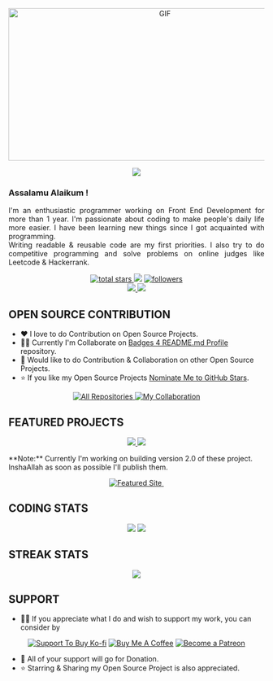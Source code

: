 <p align='center'>
    <img alt='GIF' src='https://github.com/mrhrifat/mrhrifat/blob/master/gifs/code.gif?raw=true' width='600' height='300' />
</p>
<div align='center'>
<img src='https://readme-typing-svg.herokuapp.com?font=ubuntu&color=16A085&center=true&lines=Front+End+Developer;Enthusiastic+Programmer;Open+Source+Contributor;Code+For+Everyone'/>
</div>

### Assalamu Alaikum !

<!-- <img src='https://user-images.githubusercontent.com/1303154/88677602-1635ba80-d120-11ea-84d8-d263ba5fc3c0.gif' width='20px' alt='Assalamu Alaikum'> -->

<p align='justify'>
    I'm an enthusiastic programmer working on Front End Development for more than 1 year. I'm passionate about coding to make people's daily life more easier. I have been learning new things since I got acquainted with programming.<br>
    Writing readable & reusable code are my first priorities. I also try to do competitive programming and solve problems on online judges like Leetcode & Hackerrank.
</p>
<p align='center'>
    <a href='https://github.com/mrhrifat?tab=repositories&sort=stargazers'>
        <img alt='total stars' title='Total stars on GitHub' src='https://custom-icon-badges.herokuapp.com/badge/dynamic/json?logo=star&color=55960c&labelColor=488207&label=Stars&style=for-the-badge&query=%24.stars&url=https://api.github-star-counter.workers.dev/user/mrhrifat'/>
    </a>
    <img src='https://visitor-badge-reloaded.herokuapp.com/badge?page_id=mrhrifat&logo=Github&style=for-the-badge&color=16a085'>
    <a href='https://github.com/mrhrifat?tab=followers'>
        <img alt='followers' title='Follow Me on GitHub' src='https://custom-icon-badges.herokuapp.com/github/followers/mrhrifat?color=236ad3&labelColor=1155ba&style=for-the-badge&logo=person-add&label=Follow&logoColor=white'/>
        <br>
    </a>
    <a href='https://www.linkedin.com/in/mrhrifat' target='_blank'>
        <img src='https://img.shields.io/badge/linkedin%20-%230077B5.svg?&style=for-the-badge&logo=linkedin&logoColor=white'/>
    </a>
    <a href='mailto:mrhrifat383759@gmail.com' target='_blank'>
        <img src='https://img.shields.io/badge/Gmail-D14836?style=for-the-badge&logo=gmail&logoColor=white'/>
    </a>
</p>

## **OPEN SOURCE CONTRIBUTION**

- ❤️ I love to do Contribution on Open Source Projects.
- 👨‍💻 Currently I'm Collaborate on [Badges 4 README.md Profile](https://github.com/alexandresanlim/Badges4-README.md-Profile) repository.
- 🐾 Would like to do Contribution & Collaboration on other Open Source Projects.
- ⭐️ If you like my Open Source Projects [Nominate Me to GitHub Stars](https://stars.github.com/nominate).
<p align='center'>
    <a href='https://github.com/mrhrifat/index/blob/master/readme/Contributions.md#-my-contributions'>
        <img alt='All Repositories' title='All Contributions' src='https://custom-icon-badges.herokuapp.com/badge/-All%20Contributions-009688?style=for-the-badge&logoColor=white&logo=fork'/>
    </a>
    <a href='https://github.com/mrhrifat/index/blob/master/readme/Collaboration.md#-my-collaboration'>
        <img alt='My Collaboration' title='My Collaboration' src='https://custom-icon-badges.herokuapp.com/badge/-My%20Collaboration-009639?style=for-the-badge&logoColor=white&logo=zap'/>
    </a>
</p>

## **FEATURED PROJECTS**

<p align='center'>
    <a href='https://github.com/mrhrifat/holy-alquran'>
        <img src='https://github-readme-stats.vercel.app/api/pin/?username=mrhrifat&repo=holy-alquran&title_color=ffffff&text_color=c9cacc&icon_color=2bbc8a&bg_color=0C1014&hide_border=true&hide=html'/>
    </a>
    <a href='https://github.com/mrhrifat/web-badge'>
        <img src='https://github-readme-stats.vercel.app/api/pin/?username=mrhrifat&repo=web-badge&title_color=ffffff&text_color=c9cacc&icon_color=2bbc8a&bg_color=0C1014&hide_border=true'/>
    </a>
</p>
**Note:** Currently I'm working on building version 2.0 of these project. InshaAllah as soon as possible I'll publish them.
<p align='center'>
    <a href='https://github.com/mrhrifat/index/blob/master/readme/Construction.md#-404-not-found'>
        <img alt='Featured Site' title='Featured Site'  src='https://custom-icon-badges.herokuapp.com/badge/-Featured%20Site-D14836?style=for-the-badge&logoColor=white&logo=globe'/>
    </a>
    <a href='https://github.com/mrhrifat/index/blob/master/readme/Construction.md#-404-not-found'>
        <img alt=''Others Projects' title='Others Projects' src='https://custom-icon-badges.herokuapp.com/badge/-Others%20Projects-16a085?style=for-the-badge&logoColor=white&logo=project'/>
    </a>
</p>

## **CODING STATS**

<p align = 'center'>
    <img src='https://github-readme-stats.vercel.app/api?username=mrhrifat&count_private=true&include_all_commits=true&show_icons=true&theme=gotham&hide_border=true&line_height=27'/>
    <img src='https://github-readme-stats.vercel.app/api/top-langs/?username=mrhrifat&show_icons=true&hide=php,html,typescript,css,markdown,python&theme=gotham&line_height=27&hide_border=true'/>
</p>

## **STREAK STATS**

<p align = 'center'>
    <img src='https://github-readme-streak-stats.herokuapp.com/?user=mrhrifat&theme=gotham&hide_border=true'>
</p>

## **SUPPORT**

- 👍🏻 If you appreciate what I do and wish to support my work, you can consider by
<div align='center'>

[![](https://img.shields.io/badge/Ko_fi-FF5E5B?style=for-the-badge&logo=Ko-fi&logoColor=white "Support To Buy Ko-fi")](https://ko-fi.com/mrhrifat) [![](https://img.shields.io/badge/Buy_Me_A_Coffee-FFDD00?style=for-the-badge&logo=buy-me-a-coffee&logoColor=black "Buy Me A Coffee")](https://buymeacoffee.com/mrhrifat) [![](https://img.shields.io/badge/Patreon-F96854?style=for-the-badge&logo=Patreon&logoColor=white "Become a Patreon")](https://patreon.com/mrhrifat)

</div>

- 🎉 All of your support will go for Donation.
- ⭐️ Starring & Sharing my Open Source Project is also appreciated.
